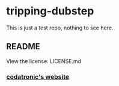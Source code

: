 tripping-dubstep
================

This is just a test repo, nothing to see here.


README
--------

View the license: LICENSE.md

### [codatronic's website](http://codatronic.github.io)
